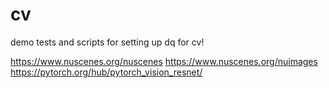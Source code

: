 # cv

demo tests and scripts for setting up dq for cv!

https://www.nuscenes.org/nuscenes
https://www.nuscenes.org/nuimages
https://pytorch.org/hub/pytorch_vision_resnet/
